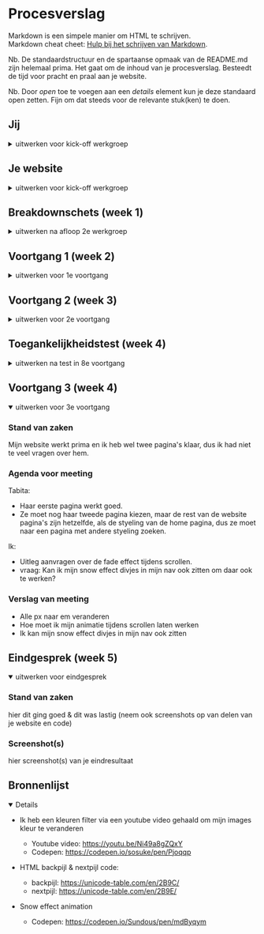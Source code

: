 # Procesverslag
Markdown is een simpele manier om HTML te schrijven.  
Markdown cheat cheet: [Hulp bij het schrijven van Markdown](https://github.com/adam-p/markdown-here/wiki/Markdown-Cheatsheet).

Nb. De standaardstructuur en de spartaanse opmaak van de README.md zijn helemaal prima. Het gaat om de inhoud van je procesverslag. Besteedt de tijd voor pracht en praal aan je website.

Nb. Door *open* toe te voegen aan een *details* element kun je deze standaard open zetten. Fijn om dat steeds voor de relevante stuk(ken) te doen.





## Jij

<details>
<summary>uitwerken voor kick-off werkgroep</summary>

### Auteur:
Sundous Kanaan

#### Je startniveau:
Rood
 
#### Je focus:
Surface plane
<!-- 1- Dark/Light mode 
2- Custom properties++ (voor meer dan kleur, aanpassen met JS…)
3- Advanced positioning: sticky, fixed, z-index…

4- Custom properties
5- Scroll animaties (id & scroll-behaviour, intersection observer…)
 -->
 
</details>





## Je website

<details>
<summary>uitwerken voor kick-off werkgroep</summary>

### Je opdracht:
https://www.yoasobi-music.jp/profile

#### Screenshot(s) van de eerste pagina (small screen): 
PROFILE (Home page)
<!-- <img src="images/dummy-plaatje.jpg" width="375px" alt="omschrijving van de pagina"> -->
![image](https://user-images.githubusercontent.com/94317411/142030543-41a16000-3d77-4bba-8280-414254d748a3.png)

#### Screenshot(s) van de tweede pagina (small screen):
SONGS / NOVELS
<!-- <img src="images/dummy-plaatje.jpg" width="375px" alt="omschrijving van de pagina"> -->
![image](https://user-images.githubusercontent.com/94317411/142031267-b04d769a-085a-4ae6-9134-e427c373bd7a.png)

 
</details>



## Breakdownschets (week 1)

<details>
<summary>uitwerken na afloop 2e werkgroep</summary>

### de hele pagina: 
<!-- <img src="images/dummy-plaatje.jpg" width="375px" alt="breakdown van de hele pagina"> -->
<img src="readme-images/home-page-anatome.png" width="375px" alt="breakdown van de hele pagina">
 
### dynamisch deel (bijv menu): 
<!-- <img src="images/dummy-plaatje.jpg" width="375px" alt="breakdown van een dynamisch deel"> -->
 <img src="readme-images/menu-anatome.png" width="375px" alt="breakdown van de hele pagina">

<!-- ### wellicht nog een dynamisch deel (bijv filter): 
<img src="images/dummy-plaatje.jpg" width="375px" alt="breakdown van nog een dynamisch deel"> -->

</details>





## Voortgang 1 (week 2)

<details>
<summary>uitwerken voor 1e voortgang</summary>

### Stand van zaken
Alles werkt goed tot nu toe. Ik heb geprobeerd het grids te gebruiken en we hebben het nog niet bestudeerd, 
het werkte prima, maar er zijn enkele commando's die ik niet kende en die ik moet toevoegen of corrigeren.
Mijn code is netjes, maar er zijn enkele verbeterpunten nodig, zoals het definiëren van de taal in sommige delen van de tekst, 
 omdat de site zowel Japanse en Engelse talen bevat.


### Agenda voor meeting
samen met je groepje opstellen
 
Marc:
 - Beter en duidelijker namen voor de variabele geven (custom properties).
 - Font sizen
 - Skip niet de main element in de code dan kan de screen reader niet de elementen
   van main vinden en gaat hun skippen.
 - De list elementen moeten gelijk zijn.
 
Tabita:
 - De volgorde van de HTML elementen fixen.
 - <time>: The (Date) Time element gebruiken.
 - Ze heeft een probleem met ruimte tussen de foto's, die mag niet zijn.
 - Het gebruiken van position Property.
 
Ik:
- Spacing in mijn tekst.
- Ik heb geprobeerd om grid te gebruiken.
 
### Verslag van meeting
hier na afloop snel de uitkomsten van de meeting vastleggen

- Heb ik mijn HTML volgorde gefixt
- <time>: The (Date) Time element gebruiken.
- Spacing in mijn tekst was een font probleem.
- Definieer de taal van de site en de tekst met een span  want mijn site gebruikt Engels en Japans.
- Met de uitleg van de volgende les over de grid wordt duidelijker.

</details>





## Voortgang 2 (week 3)

<details>
<summary>uitwerken voor 2e voortgang</summary>

### Stand van zaken
hier dit ging goed & dit was lastig (neem ook screenshots op van delen van je website en code)
 
Alles van de site basis ging goed volgens de lessen van de vorige weken, maar in dit punt heb ik nog twee probleemen
- Ik heb allen dit screenshot van mijn grid probleem, waar mijn nav elementen staan niet in zijn section grid:
<img src="https://user-images.githubusercontent.com/94317411/145985365-d6fffb47-f969-442b-be60-e57869f4e0e6.png" width="375px" alt="breakdown van de hele pagina">
 
- Mijn snow effect moet in mijn menu terug komen:
 <img src="https://user-images.githubusercontent.com/94317411/145986513-8e5dee05-ca9b-4063-8349-d9aaf7b8902b.png" width="375px" alt="breakdown van de hele pagina">

 



### Agenda voor meeting
Marc:
 - Zijn pagina was klein en weinig werk voor wat hij kan doen, dus het advies was om misschien kan hij animaties voor de achtergrond maken, 
 die in de orginiele site niet staat.
 - Zijn font responsive maken tijdens het veranderen van de screen width bijvoorbeeld met clamp().
 
Tabita:
 - Haar foto's size aanpassen.
 - De navigatiemenu elementen verschijnen, zelfs als het menu niet is geopend.
 
 Ik:
 - De snow effect van de achtergrond in mijn menu ook terug zien.
 - Mijn grid van tweede pagina fixen.
 - Een hover/cursor:pointer voor mijn menu knop maken, want het is een drie los lijnen en het is niet duidelijk, 
 als je moet ergens oop de knop klicken of moet dat op de lijnen.
 - Ik heb met de browser scherm beginnen, maar dat is fout, want ik moet met mobile scherm beginnen en nu ben ik klaar met de eerste pagina, 
 mijn menu en bijna de helft van de tweede, dus moet ik Sanna vraggen wat ik nu moet doen.
 
### Verslag van meeting
hier na afloop snel de uitkomsten van de meeting vastleggen

- Ik had een probleem met de grid van pagina 2, maar het hulp van de student assisstenten had ik duidelijker beeld over de grid en hoe kan ik mijn probleem fixen.
 Als ik wil elementen in mijn grid positioneren die een parent hebben, moet ik eerste de parent in de grid positineren en dan zijn childeren positineren.
 
- Mijn achtergrond animatie is prima maar het moet ook in mijn navigatie menu komen, ze hebben ook geprobeerd om het te fixen en uitleggen hoe kan dat.
 
- Ik kan mijn code van de eerste pagina houden, en begin opniew met de mobile versie van de tweede pagina.

</details>





## Toegankelijkheidstest (week 4)

<details>
<summary>uitwerken na test in 8e voortgang</summary>

### Bevindingen
Lijst met je bevindingen die in de test naar voren kwamen:

#### Navigeren met toetsenbord
Mijn navigatie door de toetsenbord werkt goed en je kan wel navegeren tussen de twee pagina's en hun elementen.
 
#### Algemeen punten.
Dit was de eerste test, dus heb ik paar punten gevonden, die ik moet fixen in mijn css.
- Mijn Social media hebben niet de kleur die ik wild in de light mode:
  - <img src="https://user-images.githubusercontent.com/94317411/145995475-512f7681-f7da-4840-b5f6-fc746f7d7b4a.png" width="375px" alt="breakdown van de hele pagina">
  - <img src="https://user-images.githubusercontent.com/94317411/145995448-90c1991f-648f-413a-bbc3-ac75aad6f385.png" width="375px" alt="breakdown van de hele pagina">
 
- Ik heb de code van de dark mode gefixt
  - <img src="https://user-images.githubusercontent.com/94317411/145996153-b82ebdcf-85d8-41e0-964f-b946ac14e69b.png" width="375px" alt="breakdown van de hele pagina">
  - <img src="https://user-images.githubusercontent.com/94317411/145996256-eb75a1fb-ca5c-4d84-94b6-240a67e6afd0.png" width="375px" alt="breakdown van de hele pagina">

- Mijn footer font was zwart in plaats van wit in de light mode
   - <img src="https://user-images.githubusercontent.com/94317411/145996378-f114d63a-5d13-462a-bb3b-10ed4a558cbb.png" width="375px" alt="breakdown van de hele pagina">
   - <img src="https://user-images.githubusercontent.com/94317411/145996644-1d6e39c6-d0ca-4000-9414-cb7813933a09.png" width="375px" alt="breakdown van de hele pagina">

 - Mijn menu knop ook was wit in plaats van zwart in de light mode
   - <img src="https://user-images.githubusercontent.com/94317411/145996958-c7c27c15-7879-44e8-9e75-82d39d1336cb.png" width="375px" alt="breakdown van de hele pagina">
   - <img src="https://user-images.githubusercontent.com/94317411/145997024-4ad8ec41-c6c7-434a-80c5-7b6512f60d5d.png" width="375px" alt="breakdown van de hele pagina">

 - De light mode problemen heb ik in mijn @media gefixt en voor de menu knop ik heb zijn kleur variable gefixt
   - <img src="https://user-images.githubusercontent.com/94317411/145997563-4f8f6a4c-6dba-4e9d-a0f5-4a6d0071150b.png" width="375px" alt="breakdown van de hele pagina">

 
#### Gebruik screenreader
Hier korte omschrijving (met indien nodig een afbeelding)

Hier een omschrijving van hoe het opgelost kan worden (met indien nodig een afbeelding)


#### Visuele berperkingen
Ik heb mijn website duidelijk gevonden voor mensen met een (visuele) beperking, want hij heeft duidelijk bouwen en elementen.
 
 
#### Hulp aan de studenten assistent aanvragen:
- Ik heb mijn grid van de tweede pagina gemaakt, maar paar section hebben styling anders.
  Ik heb met de student assistenten dat opgelost door de elementen code te verwerken.
 - Section met goede styling:
   - <img src="https://user-images.githubusercontent.com/94317411/145980618-d1673bed-a6c6-43d7-b211-4cc9aa92f052.png" width="375px" alt="breakdown van de hele pagina">

 - Section met fout styling:
   - <img src="https://user-images.githubusercontent.com/94317411/145986245-5b6fb46d-a36c-44f8-83cb-057c42abe412.png" width="375px" alt="breakdown van de hele pagina">

 - De styling komt hier van de eerste pagina en dat mag niet:
   - <img src="https://user-images.githubusercontent.com/94317411/145986326-f3d23373-ca3d-4087-8732-c8f0efabf12b.png" width="375px" alt="breakdown van de hele pagina">
   - Hoe ik dit opgelost heb:
      - <img src="https://user-images.githubusercontent.com/94317411/146001877-dbd8df77-0914-4726-bd52-bddba3aa44a2.png" width="375px" alt="breakdown van de hele pagina">


</details>





## Voortgang 3 (week 4)
<details open>
<summary>uitwerken voor 3e voortgang</summary>

### Stand van zaken
Mijn website werkt prima en ik heb wel twee pagina's klaar, dus ik had niet te veel vragen over hem.


### Agenda voor meeting
Tabita:
 - Haar eerste pagina werkt goed.
 - Ze moet nog haar tweede pagina kiezen, maar de rest van de website pagina's zijn hetzelfde, als de styeling van de home pagina, 
 dus ze moet naar een pagina met andere styeling zoeken.
 
Ik:
 - Uitleg aanvragen over de fade effect tijdens scrollen.
 - vraag: Kan ik mijn snow effect divjes in mijn nav ook zitten om daar ook te werken?
 
### Verslag van meeting
- Alle px naar em veranderen
- Hoe moet ik mijn animatie tijdens scrollen laten werken
- Ik kan mijn snow effect divjes in mijn nav ook zitten

</details>





## Eindgesprek (week 5)

<details open>
<summary>uitwerken voor eindgesprek</summary>

### Stand van zaken
hier dit ging goed & dit was lastig (neem ook screenshots op van delen van je website en code)
 <!--  <img src="" width="375px" alt="breakdown van de hele pagina"> -->

### Screenshot(s)

hier screenshot(s) van je eindresultaat
 
 <!--  <img src="" width="375px" alt="breakdown van de hele pagina"> -->
 <!--  <img src="" width="375px" alt="breakdown van de hele pagina"> -->
</details>





## Bronnenlijst

<details open>
 
 - Ik heb een kleuren filter via een youtube video gehaald om mijn images kleur te veranderen
   - Youtube video: https://youtu.be/Ni49a8gZQxY
   - Codepen: https://codepen.io/sosuke/pen/Pjoqqp
 
- HTML backpijl & nextpijl code:
   - backpijl: https://unicode-table.com/en/2B9C/
   - nextpijl: https://unicode-table.com/en/2B9E/
 
- Snow effect animation
   - Codepen: https://codepen.io/Sundous/pen/mdByqym

</details>
